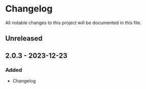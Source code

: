 # Changelog

All notable changes to this project will be documented in this file.

## Unreleased

## 2.0.3 - 2023-12-23
### Added
- Changelog
